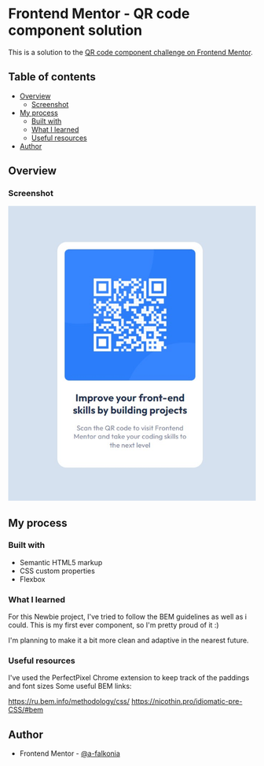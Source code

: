 # Frontend Mentor - QR code component solution

This is a solution to the [QR code component challenge on Frontend Mentor](https://www.frontendmentor.io/challenges/qr-code-component-iux_sIO_H).

## Table of contents

- [Overview](#overview)
  - [Screenshot](#screenshot)
- [My process](#my-process)
  - [Built with](#built-with)
  - [What I learned](#what-i-learned)
  - [Useful resources](#useful-resources)
- [Author](#author)



## Overview

### Screenshot

![](./screenshot.jpg)

## My process

### Built with

- Semantic HTML5 markup
- CSS custom properties
- Flexbox

### What I learned

For this Newbie project, I've tried to follow the BEM guidelines as well as i could.
This is my first ever component, so I'm pretty proud of it :)

I'm planning to make it a bit more clean and adaptive in the nearest future. 

### Useful resources

I've used the PerfectPixel Chrome extension to keep track of the paddings and font sizes
Some useful BEM links:

https://ru.bem.info/methodology/css/
https://nicothin.pro/idiomatic-pre-CSS/#bem

## Author

- Frontend Mentor - [@a-falkonia](https://www.frontendmentor.io/profile/a-falkonia)

